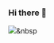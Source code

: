 ### Hi there 👋

<!--
**hyemin23/hyemin23** is a ✨ _special_ ✨ repository because its `README.md` (this file) appears on your GitHub profile.

Here are some ideas to get you started:

- 🔭 I’m currently working on ...
- 🌱 I’m currently learning ...
- 👯 I’m looking to collaborate on ...
- 🤔 I’m looking for help with ...
- 💬 Ask me about ...
- 📫 How to reach me: ...
- 😄 Pronouns: ...
- ⚡ Fun fact: ...
-->

<a href="링크걸_주소"><img src="https://img.shields.io/badge/Tech%20Blog-11B48A?style=flat-square&logo=Vimeo&logoColor=white&link=https://2ham-s.tistory.com/"/></a>&nbsp
